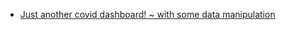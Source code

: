 - [Just another covid dashboard! ~ with some data manipulation](https://github.com/NicJC/NicJC/blob/main/NZ%20Coronavirus.ipynb)


